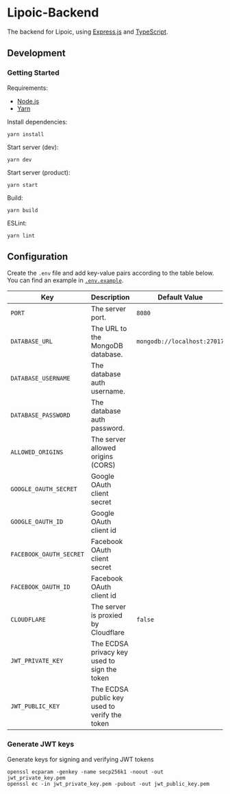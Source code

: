# Lipoic-Backend

The backend for Lipoic, using [Express.js](https://expressjs.com/) and [TypeScript](https://www.typescriptlang.org/).

## Development

### Getting Started

Requirements:
- [Node.js](https://nodejs.org)
- [Yarn](https://yarnpkg.com/getting-started/install)

Install dependencies:
```shell
yarn install
```

Start server (dev):
```shell
yarn dev
```

Start server (product):
```shell
yarn start
```

Build:
```shell
yarn build
```

ESLint:
```shell
yarn lint
```

## Configuration

Create the `.env` file and add key-value pairs according to the table below.
You can find an example in [`.env.example`](.env.example).

| Key                     | Description                       | Default Value               |
|-------------------------|-----------------------------------|-----------------------------|
| `PORT`                  | The server port.                  | `8080`                      |
| `DATABASE_URL`          | The URL to the MongoDB database.  | `mongodb://localhost:27017` |
| `DATABASE_USERNAME`     | The database auth username.       |                             |
| `DATABASE_PASSWORD`     | The database auth password.       |                             |
| `ALLOWED_ORIGINS`       | The server allowed origins (CORS) |                             |
| `GOOGLE_OAUTH_SECRET`   | Google OAuth client secret        |                             |
| `GOOGLE_OAUTH_ID`       | Google OAuth client id            |                             |
| `FACEBOOK_OAUTH_SECRET` | Facebook OAuth client secret      |                             |
| `FACEBOOK_OAUTH_ID`     | Facebook OAuth client id          |                             |
| `CLOUDFLARE`            |The server is proxied by Cloudflare| `false`                     |
| `JWT_PRIVATE_KEY`       | The ECDSA privacy key used to sign the token|                         |
| `JWT_PUBLIC_KEY`        | The ECDSA public key used to verify the token|                        |

### Generate JWT keys
Generate keys for signing and verifying JWT tokens

```shell
openssl ecparam -genkey -name secp256k1 -noout -out jwt_private_key.pem
openssl ec -in jwt_private_key.pem -pubout -out jwt_public_key.pem
```

